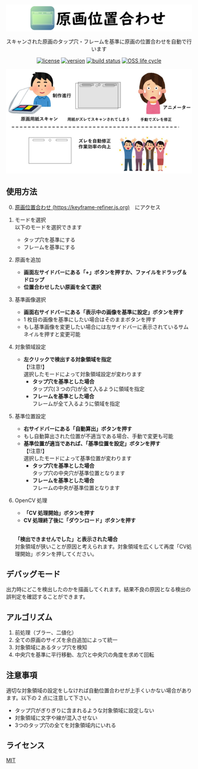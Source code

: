 [![banner](assets/banner.png)](https://keyframe-refiner.js.org)

<div align="center">

スキャンされた原画のタップ穴・フレームを基準に原画の位置合わせを自動で行います

[![license][license-badge]](LICENSE)
[![version][version-badge]](https://keyframe-refiner.js.org)
[![build status][github-action-badge]](https://github.com/keyframe-refiner/keyframe-refiner/actions/workflows/deploy.yml)
[![OSS life cycle][osslifecycle-badge]](https://github.com/keyframe-refiner/keyframe-refiner)

</div>

![explanation](assets/explanation.jpg)

## 使用方法
0. [原画位置合わせ (https://keyframe-refiner.js.org)](https://keyframe-refiner.js.org)　にアクセス

1. モードを選択 <br>
    以下のモードを選択できます
    - タップ穴を基準にする
    - フレームを基準にする

2. 原画を追加
    - **画面左サイドバーにある「+」ボタンを押すか、ファイルをドラッグ＆ドロップ**
    - **位置合わせしたい原画を全て選択**
3. 基準画像選択
    - **画面右サイドバーにある「表示中の画像を基準に設定」ボタンを押す**
    - 1 枚目の画像を基準にしたい場合はそのままボタンを押す
    - もし基準画像を変更したい場合には左サイドバーに表示されているサムネイルを押すと変更可能
4. 対象領域設定
    - **左クリックで検出する対象領域を指定**
    <br>【!注意!】<br>
    選択したモードによって対象領域設定が変わります<br>
        - **タップ穴を基準とした場合** <br>
        タップ穴(３つの穴)が全て入るように領域を指定
        - **フレームを基準とした場合** <br>
        フレームが全て入るように領域を指定

5. 基準位置設定
    - **右サイドバーにある「自動算出」ボタンを押す**
    - もし自動算出された位置が不適当である場合、手動で変更も可能
    - **基準位置が適当であれば、「基準位置を設定」ボタンを押す**
    <br>【!注意!】<br>
    選択したモードによって基準位置が変わります<br>
        - **タップ穴を基準とした場合** <br>
        タップ穴の中央穴が基準位置となります
        - **フレームを基準とした場合** <br>
        フレームの中央が基準位置となります

6. OpenCV 処理
    - **「CV 処理開始」ボタンを押す**
    - **CV 処理終了後に「ダウンロード」ボタンを押す**

    <br>**「検出できませんでした」と表示された場合** <br>
    対象領域が狭いことが原因と考えられます。対象領域を広くして再度「CV処理開始」ボタンを押してください。


## デバッグモード
出力時にどこを検出したのかを描画してくれます。結果不良の原因となる検出の誤判定を確認することができます。


## アルゴリズム
1. 前処理（ブラー、二値化）
2. 全ての原画のサイズを余白追加によって統一
3. 対象領域にあるタップ穴を検知
4. 中央穴を基準に平行移動、左穴と中央穴の角度を求めて回転

## 注意事項
適切な対象領域の設定をしなければ自動位置合わせが上手くいかない場合があります。以下の 2 点に注意して下さい。
- タップ穴がぎりぎりに含まれるような対象領域に設定しない
- 対象領域に文字や線が混入させない
- 3つのタップ穴の全てを対象領域内にいれる

## ライセンス
[MIT](LICENSE)


[license-badge]: https://img.shields.io/github/license/keyframe-refiner/keyframe-refiner?color=blue
[version-badge]: https://img.shields.io/github/package-json/v/keyframe-refiner/keyframe-refiner/master
[github-action-badge]: https://img.shields.io/github/workflow/status/keyframe-refiner/keyframe-refiner/Deploy%20to%20GitHub%20Pages?
[osslifecycle-badge]: https://img.shields.io/osslifecycle/keyframe-refiner/keyframe-refiner
